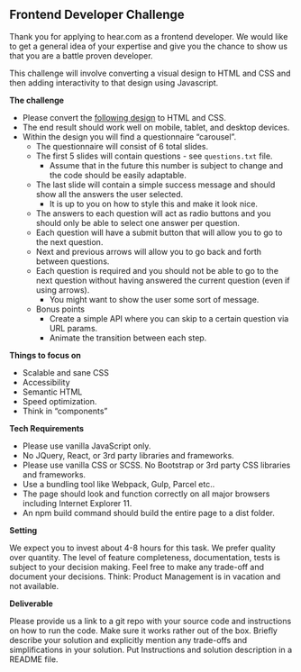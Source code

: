 ## Frontend Developer Challenge

Thank you for applying to hear.com as a frontend developer. We would like to get a general idea of your expertise and give you the chance to show us that you are a battle proven developer.

This challenge will involve converting a visual design to HTML and CSS and then adding interactivity to that design using Javascript.

**The challenge**

 * Please convert the [following design](https://www.figma.com/file/ILyzTrUCkLZGv9xBvneTjS/Front-End-Assesment?node-id=2%3A32) to HTML and CSS.
 * The end result should work well on mobile, tablet, and desktop devices.
 * Within the design you will find a questionnaire “carousel”.
	- The questionnaire will consist of 6 total slides.
	- The first 5 slides will contain questions - see `questions.txt` file.
		- Assume that in the future this number is subject to change and the code should be easily adaptable.
	- The last slide will contain a simple success message and should show all the answers the user selected.
		- It is up to you on how to style this and make it look nice.
	- The answers to each question will act as radio buttons and you should only be able to select one answer per question.
	- Each question will have a submit button that will allow you to go to the next question.
	- Next and previous arrows will allow you to go back and forth between questions.
	- Each question is required and you should not be able to go to the next question without having answered the current question (even if using arrows).
		- You might want to show the user some sort of message.
	- Bonus points
		- Create a simple API where you can skip to a certain question via URL params.
		- Animate the transition between each step.

**Things to focus on**

 * Scalable and sane CSS
 * Accessibility
 * Semantic HTML
 *  Speed optimization.
 * Think in “components”

**Tech Requirements**

- Please use vanilla JavaScript only.
- No JQuery, React, or 3rd party libraries and frameworks.
- Please use vanilla CSS or SCSS. No Bootstrap or 3rd party CSS libraries and frameworks.
- Use a bundling tool like Webpack, Gulp, Parcel etc..
- The page should look and function correctly on all major browsers including Internet Explorer 11.
- An npm build command should build the entire page to a dist folder.

**Setting**

We expect you to ​invest about 4-8 hours f​or this task. We prefer quality over quantity.​ The level of feature completeness, documentation, tests is subject to your decision making. Feel free to make any trade-off and document your decisions. Think: Product Management is in vacation and not available.

**Deliverable**

Please provide us a link to a git repo with your source code and instructions on how to run the code. Make sure it works rather out of the box. Briefly describe your solution and explicitly mention any trade-offs and simplifications in your solution. Put Instructions and solution description in a README file.